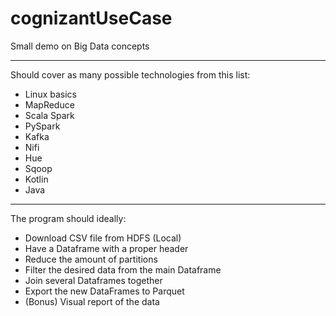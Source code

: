 # cognizantUseCase
Small demo on Big Data concepts

***
Should cover as many possible technologies from this list: 
* Linux basics
* MapReduce
* Scala Spark
* PySpark
* Kafka
* Nifi
* Hue
* Sqoop
* Kotlin
* Java

***
The program should ideally:
* Download CSV file from HDFS (Local)
* Have a Dataframe with a proper header
* Reduce the amount of partitions
* Filter the desired data from the main Dataframe
* Join several Dataframes together
* Export the new DataFrames to Parquet
* (Bonus) Visual report of the data
